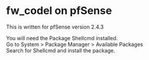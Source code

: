 # fw_codel on pfSense

This is written for pfSense version 2.4.3

You will need the Package Shellcmd installed.   
		Go to System > Package Manager > Available Packages    
		Search for Shellcmd and install the package.
	
